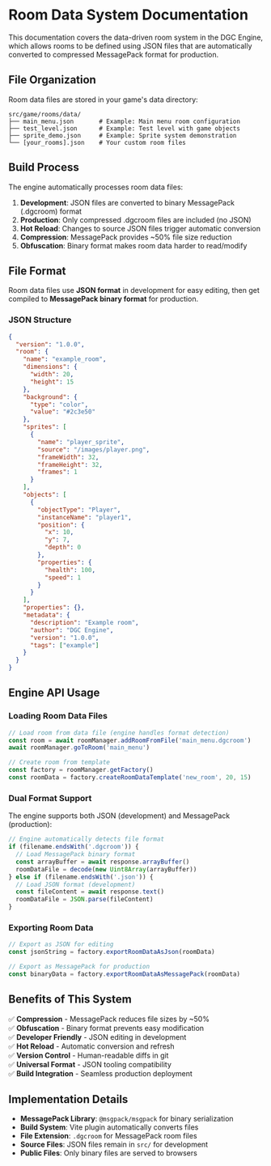 # Room Data System Documentation

This documentation covers the data-driven room system in the DGC Engine, which allows rooms to be defined using JSON files that are automatically converted to compressed MessagePack format for production.

## File Organization

Room data files are stored in your game's data directory:

```
src/game/rooms/data/
├── main_menu.json       # Example: Main menu room configuration
├── test_level.json      # Example: Test level with game objects
├── sprite_demo.json     # Example: Sprite system demonstration
└── [your_rooms].json    # Your custom room files
```

## Build Process

The engine automatically processes room data files:

1. **Development**: JSON files are converted to binary MessagePack (.dgcroom) format
2. **Production**: Only compressed .dgcroom files are included (no JSON)
3. **Hot Reload**: Changes to source JSON files trigger automatic conversion
4. **Compression**: MessagePack provides ~50% file size reduction
5. **Obfuscation**: Binary format makes room data harder to read/modify

## File Format

Room data files use **JSON format** in development for easy editing, then get compiled to **MessagePack binary format** for production.

### JSON Structure

```json
{
  "version": "1.0.0",
  "room": {
    "name": "example_room",
    "dimensions": {
      "width": 20,
      "height": 15
    },
    "background": {
      "type": "color",
      "value": "#2c3e50"
    },
    "sprites": [
      {
        "name": "player_sprite",
        "source": "/images/player.png",
        "frameWidth": 32,
        "frameHeight": 32,
        "frames": 1
      }
    ],
    "objects": [
      {
        "objectType": "Player",
        "instanceName": "player1",
        "position": {
          "x": 10,
          "y": 7,
          "depth": 0
        },
        "properties": {
          "health": 100,
          "speed": 1
        }
      }
    ],
    "properties": {},
    "metadata": {
      "description": "Example room",
      "author": "DGC Engine",
      "version": "1.0.0",
      "tags": ["example"]
    }
  }
}
```

## Engine API Usage

### Loading Room Data Files

```typescript
// Load room from data file (engine handles format detection)
const room = await roomManager.addRoomFromFile('main_menu.dgcroom')
await roomManager.goToRoom('main_menu')

// Create room from template
const factory = roomManager.getFactory()
const roomData = factory.createRoomDataTemplate('new_room', 20, 15)
```

### Dual Format Support

The engine supports both JSON (development) and MessagePack (production):

```typescript
// Engine automatically detects file format
if (filename.endsWith('.dgcroom')) {
  // Load MessagePack binary format
  const arrayBuffer = await response.arrayBuffer()
  roomDataFile = decode(new Uint8Array(arrayBuffer))
} else if (filename.endsWith('.json')) {
  // Load JSON format (development)
  const fileContent = await response.text()
  roomDataFile = JSON.parse(fileContent)
}
```

### Exporting Room Data

```typescript
// Export as JSON for editing
const jsonString = factory.exportRoomDataAsJson(roomData)

// Export as MessagePack for production
const binaryData = factory.exportRoomDataAsMessagePack(roomData)
```

## Benefits of This System

✅ **Compression** - MessagePack reduces file sizes by ~50%  
✅ **Obfuscation** - Binary format prevents easy modification  
✅ **Developer Friendly** - JSON editing in development  
✅ **Hot Reload** - Automatic conversion and refresh  
✅ **Version Control** - Human-readable diffs in git  
✅ **Universal Format** - JSON tooling compatibility  
✅ **Build Integration** - Seamless production deployment  

## Implementation Details

- **MessagePack Library**: `@msgpack/msgpack` for binary serialization
- **Build System**: Vite plugin automatically converts files
- **File Extension**: `.dgcroom` for MessagePack room files
- **Source Files**: JSON files remain in `src/` for development
- **Public Files**: Only binary files are served to browsers
